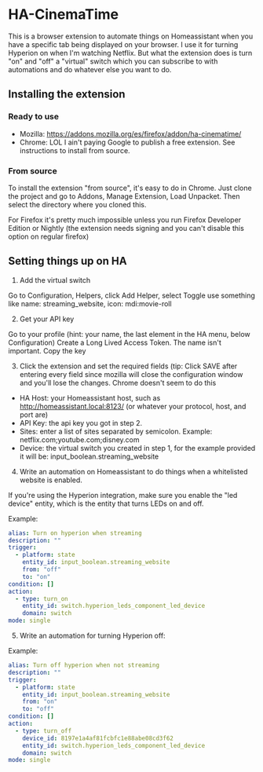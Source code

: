# HA-CinemaTime

This is a browser extension to automate things on Homeassistant when you have a specific tab being displayed on your browser. I use it for turning Hyperion on when I'm watching Netflix. But what the extension does is turn "on" and "off" a "virtual" switch which you can subscribe to with automations and do whatever else you want to do.

## Installing the extension

### Ready to use

- Mozilla: https://addons.mozilla.org/es/firefox/addon/ha-cinematime/
- Chrome: LOL I ain't paying Google to publish a free extension. See instructions to install from source.

### From source

To install the extension "from source", it's easy to do in Chrome. Just clone the project and go to Addons, Manage Extension, Load Unpacket. Then select the directory where you cloned this.

For Firefox it's pretty much impossible unless you run Firefox Developer Edition or Nightly (the extension needs signing and you can't disable this option on regular firefox)

## Setting things up on HA

1. Add the virtual switch

Go to Configuration, Helpers, click Add Helper, select Toggle
use something like name: streaming_website, icon: mdi:movie-roll

2. Get your API key

Go to your profile (hint: your name, the last element in the HA menu, below Configuration)
Create a Long Lived Access Token. The name isn't important. Copy the key

3. Click the extension and set the required fields (tip: Click SAVE after entering every field since mozilla will close the configuration window and you'll lose the changes. Chrome doesn't seem to do this

- HA Host: your Homeassistant host, such as http://homeassistant.local:8123/ (or whatever your protocol, host, and port are)
- API Key: the api key you got in step 2.
- Sites: enter a list of sites separated by semicolon. Example: netflix.com;youtube.com;disney.com
- Device: the virtual switch you created in step 1, for the example provided it will be: input_boolean.streaming_website

4. Write an automation on Homeassistant to do things when a whitelisted website is enabled.

If you're using the Hyperion integration, make sure you enable the "led device" entity, which is the entity that turns LEDs on and off.

Example:

```yaml
alias: Turn on hyperion when streaming
description: ""
trigger:
  - platform: state
    entity_id: input_boolean.streaming_website
    from: "off"
    to: "on"
condition: []
action:
  - type: turn_on
    entity_id: switch.hyperion_leds_component_led_device
    domain: switch
mode: single
```

5. Write an automation for turning Hyperion off:

Example:

```yaml
alias: Turn off hyperion when not streaming
description: ""
trigger:
  - platform: state
    entity_id: input_boolean.streaming_website
    from: "on"
    to: "off"
condition: []
action:
  - type: turn_off
    device_id: 8197e1a4af81fcbfc1e88abe08cd3f62
    entity_id: switch.hyperion_leds_component_led_device
    domain: switch
mode: single
```
